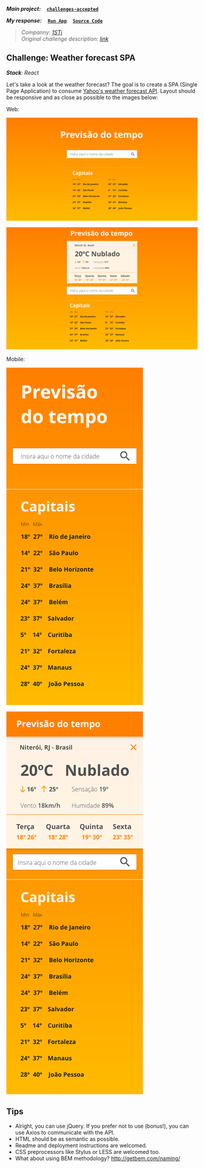 ***Main project:***
&nbsp;&nbsp;
[**`challenges-accepted`**](https://github.com/AndersonMamede/challenges-accepted)

***My response:***
&nbsp;&nbsp;
[**`Run App`**](https://blog.andersonmamede.com.br/challenges-accepted/challenges/weather-forecast/app/build/)
&nbsp;&nbsp;
[**`Source Code`**](app/)

> *Companny: [1STi](http://www.1sti.com.br/)*<br/>
> *Original challenge description: [link](https://github.com/1STi/desafio-frontend/)*<br/>

## Challenge: Weather forecast SPA

***Stack**: React*<br/>

Let's take a look at the weather forecast? The goal is to create a SPA (Single Page Application) to consume [Yahoo's weather forecast API](https://developer.yahoo.com/weather/). Layout should be responsive and as close as possible to the images below:

Web:

![Layout web 01](layout-web-01.png)

![Layout web 02](layout-web-02.png)

Mobile:

![Layout mobile 01](layout-mobile-01.png)

![Layout mobile 02](layout-mobile-02.png)

## Tips

* Alright, you can use jQuery. If you prefer not to use (bonus!), you can use Axios to communicate with the API.
* HTML should be as semantic as possible.
* Readme and deployment instructions are welcomed.
* CSS preprocessors like Stylus or LESS are welcomed too.
* What about using BEM methodology? http://getbem.com/naming/
